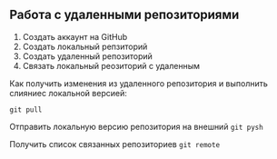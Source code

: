 ## Работа с удаленными репозиториями

1. Создать аккаунт на GitHub
2. Создать локальный репзиторий
3. Создать удаленный репозиторий
4. Связать локальный реозиторий с удаленным

Как получить изменения из удаленного репозитория и выполнить слияниес локальной версией:
```
git pull
```

Отправить локальную версию репозитория на внешний `git pysh`

Получить список связанных репозиториев `git remote`
